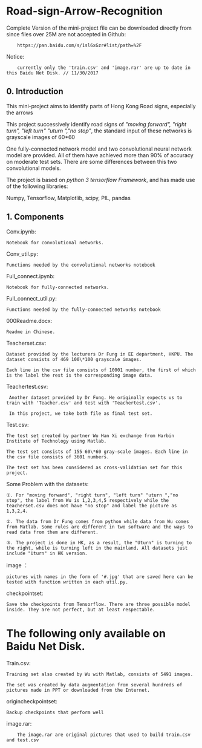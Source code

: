 # Road-sign-Arrow-Recognition
Complete Version of the mini-project file can be downloaded directly from since files over 25M are not accepted in Github:

        https://pan.baidu.com/s/1sl6xGzr#list/path=%2F
        
Notice: 

        currently only the 'train.csv' and 'image.rar' are up to date in this Baidu Net Disk. // 11/30/2017
## 0. Introduction
This mini-project aims to identify parts of Hong Kong Road signs, especially the arrows

This project successively identify road signs of *"moving forward", "right turn", "left turn" "uturn ","no stop"*, the standard input of these networks is grayscale images of 60\*60

One fully-connected network model and two convolutional neural network model are provided. All of them have achieved more than 90% of accuracy on moderate test sets. There are some differences between this two convolutional models.

The project is based on *python 3 tensorflow Framework*, and has made use of the following libraries:

Numpy, Tensorflow, Matplotlib, scipy, PIL, pandas


## 1. Components

Conv.ipynb: 

    Notebook for convolutional networks.

Conv_util.py:

    Functions needed by the convolutional networks notebook

Full_connect.ipynb:

    Notebook for fully-connected networks.

Full_connect_util.py:
    
    Functions needed by the fully-connected networks notebook

000Readme.docx: 

    Readme in Chinese.

Teacherset.csv:

    Dataset provided by the lecturers Dr Fung in EE department, HKPU. The dataset consists of 469 100\*100 grayscale images.
    
    Each line in the csv file consists of 10001 number, the first of which is the label the rest is the corresponding image data. 

Teachertest.csv:
     
     Another dataset provided by Dr Fung. He originally expects us to train with 'Teacher.csv' and test with 'Teachertest.csv'.
     
     In this project, we take both file as final test set.
    
Test.csv:

    The test set created by partner Wu Han Xi exchange from Harbin Institute of Technology using Matlab. 
    
    The test set consists of 155 60\*60 gray-scale images. Each line in the csv file consists of 3601 numbers.    
    
    The test set has been considered as cross-validation set for this project.
    

Some Problem with the datasets: 

    ①. For "moving forward", "right turn", "left turn" "uturn ","no stop", the label from Wu is 1,2,3,4,5 respectively while the teacherset.csv does not have "no stop" and label the picture as 1,3,2,4.

    ②. The data from Dr Fung comes from python while data from Wu comes from Matlab. Some rules are different in two software and the ways to read data from them are different.

    ③. The project is done in HK, as a result, the "Uturn" is turning to the right, while is turning left in the mainland. All datasets just include "Uturn" in HK version.

image ：

    pictures with names in the form of '#.jpg' that are saved here can be tested with function written in each util.py.

checkpointset:

    Save the checkpoints from Tensorflow. There are three possible model inside. They are not perfect, but at least respectable.


# The following only available on Baidu Net Disk.

Train.csv:

    Training set also created by Wu with Matlab, consists of 5491 images.
    
    The set was created by data augmentation from several hundreds of pictures made in PPT or downloaded from the Internet.


origincheckpointset:

    Backup checkpoints that perform well

image.rar:

        The image.rar are original pictures that used to build train.csv and test.csv
